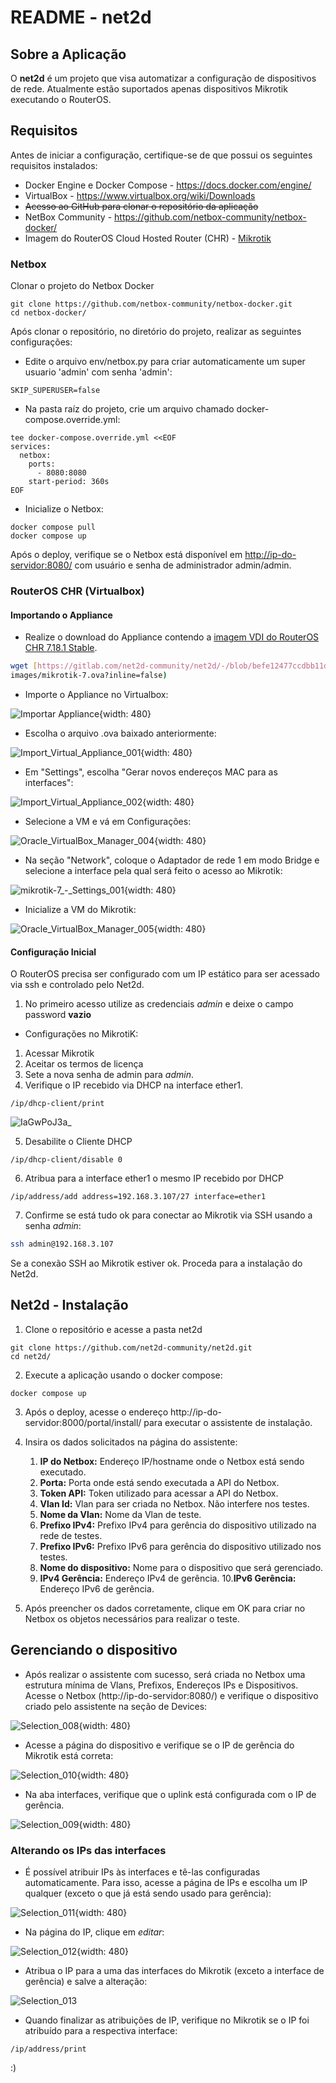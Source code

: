 # README - net2d

## Sobre a Aplicação

O **net2d** é um projeto que visa automatizar a configuração de dispositivos de rede. Atualmente estão suportados apenas dispositivos Mikrotik executando o RouterOS.

## Requisitos

Antes de iniciar a configuração, certifique-se de que possui os seguintes requisitos instalados:

* Docker Engine e Docker Compose - https://docs.docker.com/engine/
* VirtualBox - https://www.virtualbox.org/wiki/Downloads
* ~~Acesso ao GitHub para clonar o repositório da aplicação~~
* NetBox Community - https://github.com/netbox-community/netbox-docker/
* Imagem do RouterOS Cloud Hosted Router (CHR) - [Mikrotik](https://mikrotik.com/download)

### Netbox

Clonar o projeto do Netbox Docker

```
git clone https://github.com/netbox-community/netbox-docker.git
cd netbox-docker/
```

Após clonar o repositório, no diretório do projeto, realizar as seguintes configurações:

* Edite o arquivo env/netbox.py para criar automaticamente um super usuario 'admin' com senha 'admin':

```
SKIP_SUPERUSER=false
```

* Na pasta raíz do projeto, crie um arquivo chamado docker-compose.override.yml:

```
tee docker-compose.override.yml <<EOF
services:
  netbox:
    ports:
      - 8080:8080
    start-period: 360s
EOF
```

* Inicialize o Netbox:

```
docker compose pull
docker compose up
```

Após o deploy, verifique se o Netbox está disponível em [http://ip-do-servidor:8080/](http://ip-do-servidor:8080/) com usuário e senha de administrador admin/admin.

### RouterOS CHR (Virtualbox)

#### Importando o Appliance
* Realize o download do Appliance contendo a [imagem VDI do RouterOS CHR 7.18.1 Stable](https://gitlab.com/net2d-community/net2d/-/raw/befe12477ccdbb11dd6bad0778864aa5d1df9e92/doc/router-images/mikrotik-7.ova?inline=false).

```bash
wget [https://gitlab.com/net2d-community/net2d/-/blob/befe12477ccdbb11dd6bad0778864aa5d1df9e92/doc/router-images/mikrotik-7.ova](https://gitlab.com/net2d-community/net2d/-/raw/befe12477ccdbb11dd6bad0778864aa5d1df9e92/doc/router-
images/mikrotik-7.ova?inline=false)
```

* Importe o Appliance no Virtualbox: 

![Importar Appliance](https://github.com/net2d-community/net2d/blob/main/readme-01.png?raw=true){width: 480}

* Escolha o arquivo .ova baixado anteriormente:

![Import_Virtual_Appliance_001](uploads/3594ebd1fbf940e38fd2f519563dd6f0/Import_Virtual_Appliance_001.png){width: 480}

* Em "Settings", escolha "Gerar novos endereços MAC para as interfaces": 

![Import_Virtual_Appliance_002](uploads/6b54071f2d36ba53073d06c2cd5cae6b/Import_Virtual_Appliance_002.png){width: 480}

* Selecione a VM e vá em Configurações:

![Oracle_VirtualBox_Manager_004](uploads/6233bfd50ea433d32855e996da4fa66b/Oracle_VirtualBox_Manager_004.png){width: 480}

* Na seção "Network", coloque o Adaptador de rede 1 em modo Bridge e selecione a interface pela qual será feito o acesso ao Mikrotik:

![mikrotik-7_-_Settings_001](uploads/690f74fbadbc8015350edc9a5510ea5a/mikrotik-7_-_Settings_001.png){width: 480}

* Inicialize a VM do Mikrotik:

![Oracle_VirtualBox_Manager_005](uploads/e3c8fdfad01c9344a790e9cb56ff4e44/Oracle_VirtualBox_Manager_005.png){width: 480}

#### Configuração Inicial

O RouterOS precisa ser configurado com um IP estático para ser acessado via ssh e controlado pelo Net2d. 

1. No primeiro acesso utilize as credenciais _admin_ e deixe o campo password **vazio** 


* Configurações no MikrotiK:

1. Acessar Mikrotik
2. Aceitar os termos de licença
3. Sete a nova senha de admin para _*admin*_. 
4. Verifique o IP recebido via DHCP na interface ether1.
```
/ip/dhcp-client/print
```

![IaGwPoJ3a_](uploads/83f2a2bddaef8aaab0f711f86f9e7cd6/IaGwPoJ3a_.png)

5. Desabilite o Cliente DHCP
```
/ip/dhcp-client/disable 0
```

6. Atribua para a interface ether1 o mesmo IP recebido por DHCP 
```
/ip/address/add address=192.168.3.107/27 interface=ether1
```

7. Confirme se está tudo ok para conectar ao Mikrotik via SSH usando a senha *admin*:
```sh
ssh admin@192.168.3.107
```

Se a conexão SSH ao Mikrotik estiver ok. Proceda para a instalação do Net2d.


## Net2d - Instalação

1. Clone o repositório e acesse a pasta net2d

```
git clone https://github.com/net2d-community/net2d.git
cd net2d/
```

2. Execute a aplicação usando o docker compose:
```
docker compose up
```

3. Após o deploy, acesse o endereço http://ip-do-servidor:8000/portal/install/ para executar o assistente de instalação.

4. Insira os dados solicitados na página do assistente:
    1. **IP do Netbox:** Endereço IP/hostname onde o Netbox está sendo executado.
    2. **Porta:** Porta onde está sendo executada a API do Netbox.
    3. **Token API:** Token utilizado para acessar a API do Netbox.
    4. **Vlan Id:** Vlan para ser criada no Netbox. Não interfere nos testes.
    5. **Nome da Vlan:** Nome da Vlan de teste.
    6. **Prefixo IPv4:** Prefixo IPv4 para gerência do dispositivo utilizado na rede de testes.
    7. **Prefixo IPv6:** Prefixo IPv6 para gerência do dispositivo utilizado nos testes.
    8. **Nome do dispositivo:** Nome para o dispositivo que será gerenciado.
    9. **IPv4 Gerência:** Endereço IPv4 de gerência.
    10.**IPv6 Gerência:** Endereço IPv6 de gerência.

5. Após preencher os dados corretamente, clique em OK para criar no Netbox os objetos necessários para realizar o teste.

## Gerenciando o dispositivo

* Após realizar o assistente com sucesso, será criada no Netbox uma estrutura mínima de Vlans, Prefixos, Endereços IPs e Dispositivos. Acesse o Netbox (http://ip-do-servidor:8080/) e verifique o dispositivo criado pelo assistente na seção de Devices:

![Selection_008](uploads/5b10e292ab1fc48e8475da441b76e31a/Selection_008.png){width: 480}

* Acesse a página do dispositivo e verifique se o IP de gerência do Mikrotik está correta:

![Selection_010](uploads/1eb0b0e27c8f55d7260e1d6c9fca90fe/Selection_010.png){width: 480}

* Na aba interfaces, verifique que o uplink está configurada com o IP de gerência.

![Selection_009](uploads/9f2983e5511a8a96ee1bbc47be5ebf7d/Selection_009.png){width: 480}

### Alterando os IPs das interfaces

* É possível atribuir IPs às interfaces e tê-las configuradas automaticamente. Para isso, acesse a página de IPs e escolha um IP qualquer (exceto o que já está sendo usado para gerência):

![Selection_011](uploads/962a301ada84b112897ab3dfa7619519/Selection_011.png){width: 480}

* Na página do IP, clique em _editar_:

![Selection_012](uploads/957fa90e6dccfddbed78098bca68e7ca/Selection_012.png){width: 480}

* Atribua o IP para a uma das interfaces do Mikrotik (exceto a interface de gerência) e salve a alteração:

![Selection_013](uploads/a614da57d115036521a05e9353697891/Selection_013.png)

* Quando finalizar as atribuições de IP, verifique no Mikrotik se o IP foi atribuído para a respectiva interface:

```
/ip/address/print
```

:)


